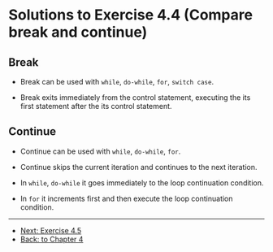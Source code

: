 # Solutions to Exercise 4.4 (Compare break and continue)

## Break

-   Break can be used with `while`, `do-while`, `for`, `switch case`.

-   Break exits immediately from the control statement, executing the its first statement after the its control statement.

## Continue

-   Continue can be used with `while`, `do-while`, `for`.

-   Continue skips the current iteration and continues to the next iteration.

-   In `while`, `do-while` it goes immediately to the loop continuation condition.

-   In `for` it increments first and then execute the loop continuation condition.

---

-   [Next: Exercise 4.5](04_05.md)
-   [Back: to Chapter 4](README.md)
